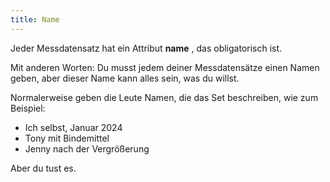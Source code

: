 ```yaml
---
title: Name
---
```


Jeder Messdatensatz hat ein Attribut **name** , das obligatorisch ist.

Mit anderen Worten: Du musst jedem deiner Messdatensätze einen Namen geben, aber dieser Name kann alles sein, was du willst.

Normalerweise geben die Leute Namen, die das Set beschreiben, wie zum Beispiel:

- Ich selbst, Januar 2024
- Tony mit Bindemittel
- Jenny nach der Vergrößerung

Aber du tust es.

